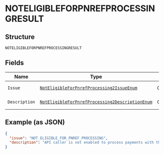 
# NOTELIGIBLEFORPNREFPROCESSINGRESULT

## Structure

`NOTELIGIBLEFORPNREFPROCESSINGRESULT`

## Fields

| Name | Type | Tags | Description | Getter | Setter |
|  --- | --- | --- | --- | --- | --- |
| `Issue` | [`NotEligibleForPnrefProcessing2IssueEnum`](../../doc/models/not-eligible-for-pnref-processing-2-issue-enum.md) | Optional | - | NotEligibleForPnrefProcessing2IssueEnum getIssue() | setIssue(NotEligibleForPnrefProcessing2IssueEnum issue) |
| `Description` | [`NotEligibleForPnrefProcessing2DescriptionEnum`](../../doc/models/not-eligible-for-pnref-processing-2-description-enum.md) | Optional | - | NotEligibleForPnrefProcessing2DescriptionEnum getDescription() | setDescription(NotEligibleForPnrefProcessing2DescriptionEnum description) |

## Example (as JSON)

```json
{
  "issue": "NOT_ELIGIBLE_FOR_PNREF_PROCESSING",
  "description": "API caller is not enabled to process payments with the `pnref`. Please contact customer support to request permissions to process transactions with PNREF."
}
```

